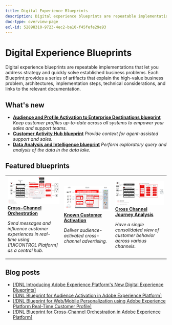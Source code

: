 ```yaml
---
title: Digital Experience Blueprints
description: Digital experience blueprints are repeatable implementations to address strategy and solve established business problems. They accelerate time-to-value and provide a fast path to success.
doc-type: overview-page
exl-id: 52898310-9723-4ec2-ba10-f45fefe29e93
---
```

# Digital Experience Blueprints

Digital experience blueprints are repeatable implementations that let you address strategy and quickly solve established business problems. Each Blueprint provides a series of artifacts that explain the high-value business problem, architectures, implementation steps, technical considerations, and links to the relevant documentation.

<div id="recs-overview-body-1"></div>
<div id="recs-overview-body-2"></div>
<div id="recs-overview-body-3"></div>
<div id="recs-overview-body-4"></div>
<div id="recs-overview-body-5"></div>
<div id="recs-overview-body-6"></div>

## What's new

* **[Audience and Profile Activation to Enterprise Destinations blueprint](/help/blueprints/audience-activation/enterprise-destinations.md)**
    *Keep customer profiles up-to-date across all systems to empower your sales and support teams.​*
* **[Customer Activity Hub blueprint](/help/blueprints/audience-activation/customer-activity.md)**
    *Provide context for agent-assisted support and sales.*
* **[Data Analysis and Intelligence blueprint](/help/blueprints/data-insights/analysis.md)**
    *Perform exploratory query and analysis of the data in the data lake.*

## Featured blueprints

<table style="table-layout:fixed">
<tr>
  <td>
    <a href="https://experienceleague.adobe.com/docs/blueprints-learn/architecture/customer-journeys/journey-optimizer.html"><img alt="thumbnail image for the Triggered Messaging and Experience Platform Blueprint" src="customer-journeys/assets/ajo-architecture.svg" /></a>
    <div><a href="https://experienceleague.adobe.com/docs/blueprints-learn/architecture/customer-journeys/journey-optimizer.html"><strong>Cross-Channel Orchestration</strong></a></div>
    <p><em>Send messages and influence customer experiences in real-time using [!UICONTROL Platform] as a central hub.</em></p>
  </td>
  <td>
    <a href="/help/blueprints/audience-activation/known.md"><img alt="thumbnail image for the Known Customer Activation blueprint" src="audience-activation/assets/known_activation.svg" /></a>
    <div><a href="/help/blueprints/audience-activation/known.md"><strong>Known Customer Activation</strong></a></div>
    <p><em>Deliver audience-activated cross-channel advertising.</em></p>
  </td>
  <td>
    <a href="https://experienceleague.adobe.com/docs/analytics-platform/using/cja-usecases/cross-channel.html?lang=en"><img alt="thumbnail image for the Digital Behavioral Data Consolidation Blueprint" src="customer-journey-analytics/assets/CJA.svg" /></a>
    <div><a href="https://experienceleague.adobe.com/docs/analytics-platform/using/cja-usecases/cross-channel.html?lang=en"><strong>Cross Channel Journey Analysis</strong></a></div>
    <p><em>Have a single consolidated view of customer behavior across various channels.</em></p>
  </td>
</tr>
</table>

## Blog posts

* [[!DNL Introducing Adobe Experience Platform's New Digital Experience Blueprints]](https://medium.com/adobetech/introducing-adobe-experience-platforms-new-digital-experience-blueprints-93a6b5f5da7c)
* [[!DNL Blueprint for Audience Activation in Adobe Experience Platform]](https://medium.com/adobetech/a-blueprint-for-audience-activation-in-adobe-experience-platform-b2b30fae90fd)
* [[!DNL Blueprint for Web/Mobile Personalization using Adobe Experience Platform Real-Time Customer Profile]](https://medium.com/adobetech/blueprint-for-web-personalization-using-adobe-experience-platform-real-time-customer-profile-fef2ce7a4b2f)
* [[!DNL Blueprint for Cross-Channel Orchestration in Adobe Experience Platform]](https://medium.com/adobetech/blueprint-for-multi-channel-orchestration-in-adobe-experience-platform-c68317e94184)
